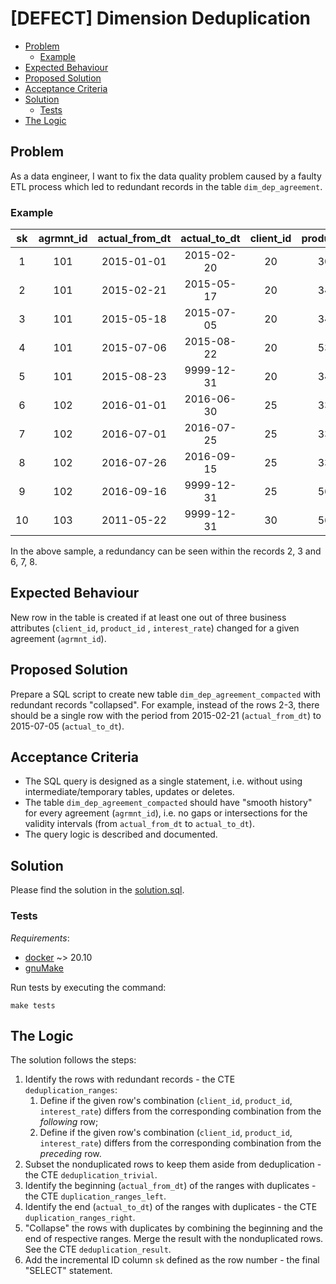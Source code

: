 # [DEFECT] Dimension Deduplication

<!-- TOC -->

* [Problem](#problem)
    * [Example](#example)
* [Expected Behaviour](#expected-behaviour)
* [Proposed Solution](#proposed-solution)
* [Acceptance Criteria](#acceptance-criteria)
* [Solution](#solution)
    * [Tests](#tests)
* [The Logic](#the-logic)

<!-- TOC -->

## Problem

As a data engineer, I want to fix the data quality problem caused by a faulty ETL process which led to redundant records
in the table `dim_dep_agreement`.

### Example

| sk  | agrmnt_id | actual_from_dt | actual_to_dt | client_id | product_id | interest_rate |
|:---:|:---------:|:--------------:|:------------:|:---------:|:----------:|:-------------:|
|  1  |    101    |   2015-01-01   |  2015-02-20  |    20     |    305     |     3.5%      |
|  2  |    101    |   2015-02-21   |  2015-05-17  |    20     |    345     |      4%       |
|  3  |    101    |   2015-05-18   |  2015-07-05  |    20     |    345     |      4%       |
|  4  |    101    |   2015-07-06   |  2015-08-22  |    20     |    539     |      6%       |
|  5  |    101    |   2015-08-23   |  9999-12-31  |    20     |    345     |      4%       |
|  6  |    102    |   2016-01-01   |  2016-06-30  |    25     |    333     |     3.7%      |
|  7  |    102    |   2016-07-01   |  2016-07-25  |    25     |    333     |     3.7%      |
|  8  |    102    |   2016-07-26   |  2016-09-15  |    25     |    333     |     3.7%      |
|  9  |    102    |   2016-09-16   |  9999-12-31  |    25     |    560     |     5.9%      |
| 10  |    103    |   2011-05-22   |  9999-12-31  |    30     |    560     |      2%       |

In the above sample, a redundancy can be seen within the records 2, 3 and 6, 7, 8.

## Expected Behaviour

New row in the table is created if at least one out of three business attributes (`client_id`, `product_id`
, `interest_rate`) changed for a given agreement (`agrmnt_id`).

## Proposed Solution

Prepare a SQL script to create new table `dim_dep_agreement_compacted` with redundant records "collapsed".
For example, instead of the rows 2-3, there should be a single row with the period from 2015-02-21 (`actual_from_dt`)
to 2015-07-05 (`actual_to_dt`).

## Acceptance Criteria

- The SQL query is designed as a single statement, i.e. without using intermediate/temporary tables, updates or deletes.
- The table `dim_dep_agreement_compacted` should have "smooth history" for every agreement (`agrmnt_id`), i.e. no gaps
  or intersections for the validity intervals (from `actual_from_dt` to `actual_to_dt`).
- The query logic is described and documented.

## Solution

Please find the solution in the [solution.sql](solution.sql).

### Tests

_Requirements_:

- [docker](https://docs.docker.com/get-docker/) ~> 20.10
- [gnuMake](https://www.gnu.org/software/make/)

Run tests by executing the command:

```commandline
make tests
```

## The Logic

The solution follows the steps:

1. Identify the rows with redundant records - the CTE `deduplication_ranges`:
    1. Define if the given row's combination (`client_id`, `product_id`, `interest_rate`) differs from the corresponding
       combination from the _following_ row;
    2. Define if the given row's combination (`client_id`, `product_id`, `interest_rate`) differs from the corresponding
       combination from the _preceding_ row.
2. Subset the nonduplicated rows to keep them aside from deduplication - the CTE `deduplication_trivial`.
3. Identify the beginning (`actual_from_dt`) of the ranges with duplicates - the CTE `duplication_ranges_left`.
4. Identify the end (`actual_to_dt`) of the ranges with duplicates - the CTE `duplication_ranges_right`.
5. "Collapse" the rows with duplicates by combining the beginning and the end of respective ranges. Merge the result
   with the nonduplicated rows. See the CTE `deduplication_result`.
6. Add the incremental ID column `sk` defined as the row number - the final "SELECT" statement.
